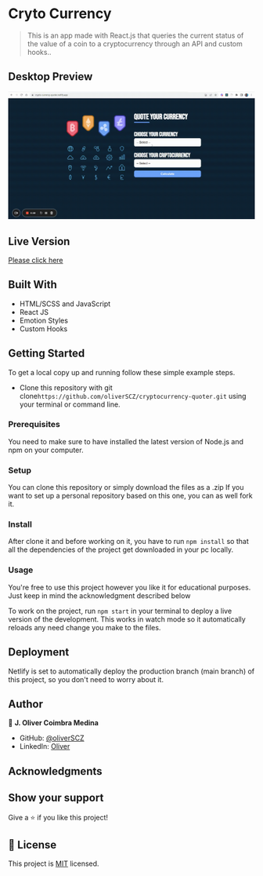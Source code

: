 # Cryto Currency

> This is an app made with React.js that queries the current status of the value of a coin to a cryptocurrency through an API and custom hooks..

## Desktop Preview

![Desktop Preview](./public/crypto_demo.gif)

## Live Version 

[Please click here](https://crypto-currency-quoter.netlify.app/)

## Built With

- HTML/SCSS and JavaScript
- React JS
- Emotion Styles
- Custom Hooks

## Getting Started

To get a local copy up and running follow these simple example steps.

- Clone this repository with git clone```https://github.com/oliverSCZ/cryptocurrency-quoter.git``` using your terminal or command line.

### Prerequisites

You need to make sure to have installed the latest version of Node.js and npm on your computer.

### Setup

You can clone this repository or simply download the files as a .zip
If you want to set up a personal repository based on this one, you can as well fork it.

### Install

After clone it and before working on it, you have to run ```npm install``` so that all the dependencies of the project get downloaded in your pc locally.   
   
### Usage

You're free to use this project however you like it for educational purposes. Just keep in mind the acknowledgment described below

To work on the project, run ```npm start``` in your terminal to deploy a live version of the development. This works in watch mode so it automatically reloads any need change you make to the files. 


## Deployment

Netlify is set to automatically deploy the production branch (main branch) of this project, so you don't need to worry about it.

## Author

👤 **J. Oliver Coimbra Medina**

- GitHub: [@oliverSCZ](https://github.com/oliverSCZ)
- LinkedIn: [Oliver](https://www.linkedin.com/in/oliver-coimbra/)

## Acknowledgments

## Show your support

Give a ⭐️ if you like this project!

## 📝 License

This project is [MIT](./MIT.md) licensed.